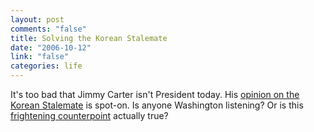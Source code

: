 ```yaml
--- 
layout: post
comments: "false"
title: Solving the Korean Stalemate
date: "2006-10-12"
link: "false"
categories: life
---
```

It's too bad that Jimmy Carter isn't President today. His <a href="http://www.nytimes.com/2006/10/11/opinion/11carter.html?ex=1318219200&amp;en=6c7c6046df0a33a9&amp;ei=5090&amp;partner=rssuserland&amp;emc=rss" title="Solving the Korean Stalemate, One Step at a Time">opinion on the Korean Stalemate</a> is spot-on. Is anyone Washington listening? Or is this <a href="http://alternet.org/story/42774/" title="Does Bush Think War with Iran Is Preordained?">frightening counterpoint</a> actually true?
